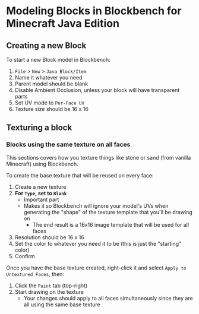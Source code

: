 # Modeling Blocks in Blockbench for Minecraft Java Edition

## Creating a new Block

To start a new Block model in Blockbench:
1. `File` > `New` > `Java Block/Item`
2. Name it whatever you need
3. Parent model should be blank
4. Disable Ambient Occlusion, unless your block will have transparent parts
5. Set UV mode to `Per-Face UV`
6. Texture size should be 16 x 16

## Texturing a block

### Blocks using the same texture on all faces

This sections covers how you texture things like stone or sand (from vanilla Minecraft) using Blockbench.

To create the base texture that will be reused on every face:
1. Create a new texture
2. **For `Type`, set to `Blank`** 
   * Important part
   * Makes it so Blockbench will ignore your model's UVs when generating the "shape" of the texture template that you'll be drawing on
     * The end result is a 16x16 image template that will be used for all faces
3. Resolution should be 16 x 16
4. Set the color to whatever you need it to be (this is just the "starting" color)
5. Confirm

Once you have the base texture created, right-click it and select `Apply to Untextured Faces`, then:
1. Click the `Paint` tab (top-right)
2. Start drawing on the texture
    * Your changes should apply to all faces simultaneously since they are all using the same base texture
